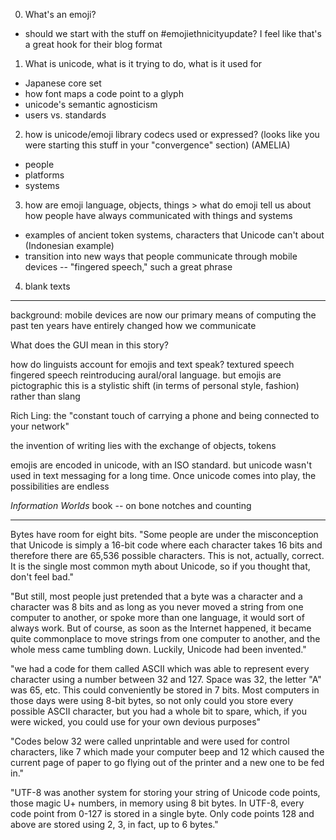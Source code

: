 0. What's an emoji?

- should we start with the stuff on #emojiethnicityupdate? I feel like that's a great hook for their blog format

1.  What is unicode, what is it trying to do, what is it used for

- Japanese core set
- how font maps a code point to a glyph
- unicode's semantic agnosticism
- users vs. standards

2. how is unicode/emoji library codecs used or expressed? (looks like you were starting this stuff in your "convergence" section)  (AMELIA)

- people
- platforms
- systems

3. how are emoji language, objects, things > what do emoji tell us about how people have always communicated with things and systems

- examples of ancient token systems, characters that Unicode can't about (Indonesian example)
- transition into new ways that people communicate through mobile devices -- "fingered speech," such a great phrase

4.  blank texts

* * * * * * * * * * * 

background:
    mobile devices are now our primary means of computing
    the past ten years have entirely changed how we communicate

What does the GUI mean in this story?

how do linguists account for emojis and text speak?
    textured speech
    fingered speech
    reintroducing aural/oral language.  but emojis are pictographic
    this is a stylistic shift (in terms of personal style, fashion) rather than slang

Rich Ling: the "constant touch of carrying a phone and being connected to your network"

the invention of writing lies with the exchange of objects, tokens

emojis are encoded in unicode, with an ISO standard.  but unicode wasn't used in text messaging for a long time.  Once unicode comes into play, the possibilities are endless

*Information Worlds* book -- on bone notches and counting

* * * * * * * * * * * * 

Bytes have room for eight bits.  "Some people are under the misconception that Unicode is simply a 16-bit code where each character takes 16 bits and therefore there are 65,536 possible characters. This is not, actually, correct. It is the single most common myth about Unicode, so if you thought that, don't feel bad."

"But still, most people just pretended that a byte was a character and a character was 8 bits and as long as you never moved a string from one computer to another, or spoke more than one language, it would sort of always work. But of course, as soon as the Internet happened, it became quite commonplace to move strings from one computer to another, and the whole mess came tumbling down. Luckily, Unicode had been invented."

"we had a code for them called ASCII which was able to represent every character using a number between 32 and 127. Space was 32, the letter "A" was 65, etc. This could conveniently be stored in 7 bits. Most computers in those days were using 8-bit bytes, so not only could you store every possible ASCII character, but you had a whole bit to spare, which, if you were wicked, you could use for your own devious purposes"

"Codes below 32 were called unprintable and were used for control characters, like 7 which made your computer beep and 12 which caused the current page of paper to go flying out of the printer and a new one to be fed in."

"UTF-8 was another system for storing your string of Unicode code points, those magic U+ numbers, in memory using 8 bit bytes. In UTF-8, every code point from 0-127 is stored in a single byte. Only code points 128 and above are stored using 2, 3, in fact, up to 6 bytes."